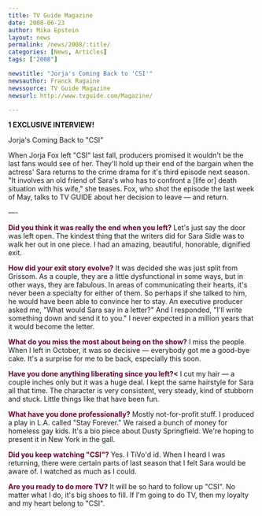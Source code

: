 ```yaml
---
title: TV Guide Magazine
date: 2008-06-23
author: Mika Epstein
layout: news
permalink: /news/2008/:title/
categories: [News, Articles]
tags: ["2008"]

newstitle: "Jorja's Coming Back to 'CSI'"
newsauthor: Franck Ragaine  
newssource: TV Guide Magazine  
newsurl: http://www.tvguide.com/Magazine/  

---
```


**1 EXCLUSIVE INTERVIEW!**

Jorja's Coming Back to "CSI"

When Jorja Fox left "CSI" last fall, producers promised it wouldn't be the last fans would see of her. They'll hold up their end of the bargain when the actress' Sara returns to the crime drama for it's third episode next season. "It involves an old friend of Sara's who has to confront a [life or] death situation with his wife," she teases. Fox, who shot the episode the last week of May, talks to TV GUIDE about her decision to leave &#8212; and return.

&#8212;-

**<font color=#660033>Did you think it was really the end when you left?</font>** Let's just say the door was left open. The kindest thing that the writers did for Sara Sidle was to walk her out in one piece. I had an amazing, beautiful, honorable, dignified exit.

**<font color=#660033>How did your exit story evolve?</font>** It was decided she was just split from Grissom. As a couple, they are a little dysfunctional in some ways, but in other ways, they are fabulous. In areas of communicating their hearts, it's never been a specialty for either of them. So perhaps if she talked to him, he would have been able to convince her to stay. An executive producer asked me, "What would Sara say in a letter?" And I responded, "I'll write something down and send it to you." I never expected in a million years that it would become the letter.

**<font color=#660033>What do you miss the most about being on the show?</font>** I miss the people. When I left in October, it was so decisive &#8212; everybody got me a good-bye cake. It's a surprise for me to be back, especially this soon.

**<font color=#660033>Have you done anything liberating since you left?<</font>** I cut my hair &#8212; a couple inches only but it was a huge deal. I kept the same hairstyle for Sara all that time. The character is very consistent, very steady, kind of stubborn and stuck. Little things like that have been fun.

**<font color=#660033>What have you done professionally?</font>** Mostly not-for-profit stuff. I produced a play in L.A. called "Stay Forever." We raised a bunch of money for homeless gay kids. It's a bio piece about Dusty Springfield. We're hoping to present it in New York in the gall.

**<font color=#660033>Did you keep watching "CSI"?</font>** Yes. I TiVo'd id. When I heard I was returning, there were certain parts of last season that I felt Sara would be aware of. I watched as much as I could.

**<font color=#660033>Are you ready to do more TV?</font>** It will be so hard to follow up "CSI". No matter what I do, it's big shoes to fill. If I'm going to do TV, then my loyalty and my heart belong to "CSI".  

